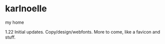 # karlnoelle
my home

1.22
Initial updates. Copy/design/webfonts. More to come, like a favicon and stuff.
